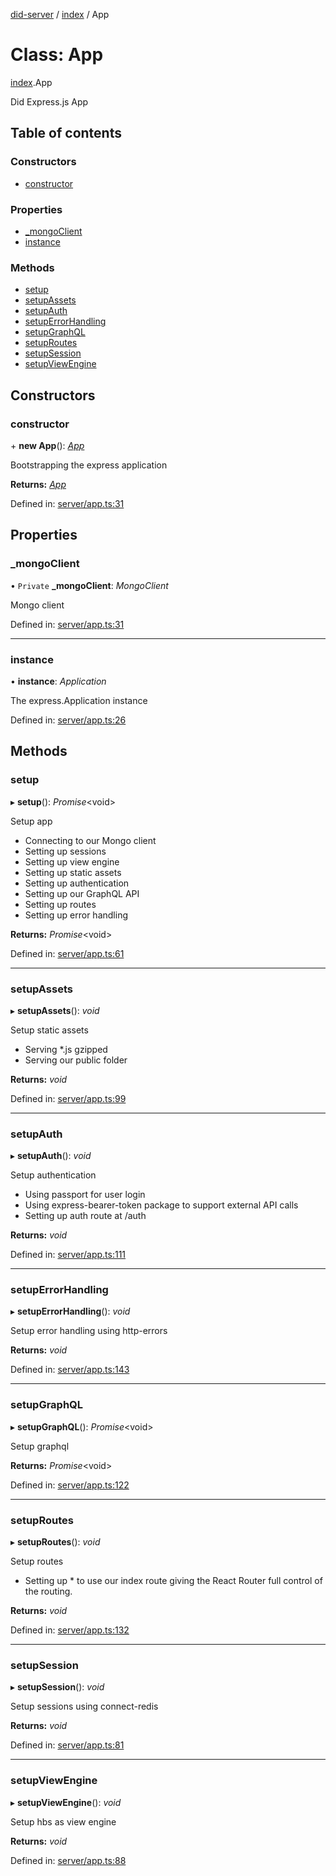 [did-server](../README.md) / [index](../modules/index.md) / App

# Class: App

[index](../modules/index.md).App

Did Express.js App

## Table of contents

### Constructors

- [constructor](index.app.md#constructor)

### Properties

- [\_mongoClient](index.app.md#_mongoclient)
- [instance](index.app.md#instance)

### Methods

- [setup](index.app.md#setup)
- [setupAssets](index.app.md#setupassets)
- [setupAuth](index.app.md#setupauth)
- [setupErrorHandling](index.app.md#setuperrorhandling)
- [setupGraphQL](index.app.md#setupgraphql)
- [setupRoutes](index.app.md#setuproutes)
- [setupSession](index.app.md#setupsession)
- [setupViewEngine](index.app.md#setupviewengine)

## Constructors

### constructor

\+ **new App**(): [*App*](app.app-1.md)

Bootstrapping the express application

**Returns:** [*App*](app.app-1.md)

Defined in: [server/app.ts:31](https://github.com/Puzzlepart/did/blob/1b47620b/server/app.ts#L31)

## Properties

### \_mongoClient

• `Private` **\_mongoClient**: *MongoClient*

Mongo client

Defined in: [server/app.ts:31](https://github.com/Puzzlepart/did/blob/1b47620b/server/app.ts#L31)

___

### instance

• **instance**: *Application*

The express.Application instance

Defined in: [server/app.ts:26](https://github.com/Puzzlepart/did/blob/1b47620b/server/app.ts#L26)

## Methods

### setup

▸ **setup**(): *Promise*<void\>

Setup app

* Connecting to our Mongo client
* Setting up sessions
* Setting up view engine
* Setting up static assets
* Setting up authentication
* Setting up our GraphQL API
* Setting up routes
* Setting up error handling

**Returns:** *Promise*<void\>

Defined in: [server/app.ts:61](https://github.com/Puzzlepart/did/blob/1b47620b/server/app.ts#L61)

___

### setupAssets

▸ **setupAssets**(): *void*

Setup static assets

* Serving *.js gzipped
* Serving our public folder

**Returns:** *void*

Defined in: [server/app.ts:99](https://github.com/Puzzlepart/did/blob/1b47620b/server/app.ts#L99)

___

### setupAuth

▸ **setupAuth**(): *void*

Setup authentication

* Using passport for user login
* Using express-bearer-token package to support external API calls
* Setting up auth route at /auth

**Returns:** *void*

Defined in: [server/app.ts:111](https://github.com/Puzzlepart/did/blob/1b47620b/server/app.ts#L111)

___

### setupErrorHandling

▸ **setupErrorHandling**(): *void*

Setup error handling using http-errors

**Returns:** *void*

Defined in: [server/app.ts:143](https://github.com/Puzzlepart/did/blob/1b47620b/server/app.ts#L143)

___

### setupGraphQL

▸ **setupGraphQL**(): *Promise*<void\>

Setup graphql

**Returns:** *Promise*<void\>

Defined in: [server/app.ts:122](https://github.com/Puzzlepart/did/blob/1b47620b/server/app.ts#L122)

___

### setupRoutes

▸ **setupRoutes**(): *void*

Setup routes

* Setting up * to use our index route giving the React
Router full control of the routing.

**Returns:** *void*

Defined in: [server/app.ts:132](https://github.com/Puzzlepart/did/blob/1b47620b/server/app.ts#L132)

___

### setupSession

▸ **setupSession**(): *void*

Setup sessions using connect-redis

**Returns:** *void*

Defined in: [server/app.ts:81](https://github.com/Puzzlepart/did/blob/1b47620b/server/app.ts#L81)

___

### setupViewEngine

▸ **setupViewEngine**(): *void*

Setup hbs as view engine

**Returns:** *void*

Defined in: [server/app.ts:88](https://github.com/Puzzlepart/did/blob/1b47620b/server/app.ts#L88)
